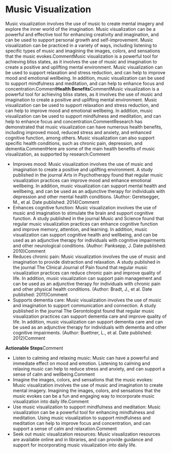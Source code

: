 # Music Visualization

Music visualization involves the use of music to create mental imagery and explore the inner world of the imagination. Music visualization can be a powerful and effective tool for enhancing creativity and imagination, and can be used to support personal growth and self-improvement. Music visualization can be practiced in a variety of ways, including listening to specific types of music and imagining the images, colors, and sensations that the music evokes.CommentMusic visualization is a powerful tool for achieving bliss states, as it involves the use of music and imagination to create a positive and uplifting mental environment. Music visualization can be used to support relaxation and stress reduction, and can help to improve mood and emotional wellbeing. In addition, music visualization can be used to support mindfulness and meditation, and can help to enhance focus and concentration.Comment**Health Benefits**CommentMusic visualization is a powerful tool for achieving bliss states, as it involves the use of music and imagination to create a positive and uplifting mental environment. Music visualization can be used to support relaxation and stress reduction, and can help to improve mood and emotional wellbeing. In addition, music visualization can be used to support mindfulness and meditation, and can help to enhance focus and concentration.CommentResearch has demonstrated that music visualization can have numerous health benefits, including improved mood, reduced stress and anxiety, and enhanced cognitive function, among others. Music visualization can also support specific health conditions, such as chronic pain, depression, and dementia.CommentHere are some of the main health benefits of music visualization, as supported by research:Comment

* Improves mood: Music visualization involves the use of music and imagination to create a positive and uplifting environment. A study published in the journal Arts in Psychotherapy found that regular music visualization practices can improve mood and enhance emotional wellbeing. In addition, music visualization can support mental health and wellbeing, and can be used as an adjunctive therapy for individuals with depression and other mental health conditions. (Author: Geretsegger, M., et al. Date published: 2014)Comment
* Enhances cognitive function: Music visualization involves the use of music and imagination to stimulate the brain and support cognitive function. A study published in the journal Music and Science found that regular music visualization practices can enhance cognitive function and improve memory, attention, and learning. In addition, music visualization can support cognitive health and wellbeing, and can be used as an adjunctive therapy for individuals with cognitive impairments and other neurological conditions. (Author: Panksepp, J. Date published: 2010)Comment
* Reduces chronic pain: Music visualization involves the use of music and imagination to provide distraction and relaxation. A study published in the journal The Clinical Journal of Pain found that regular music visualization practices can reduce chronic pain and improve quality of life. In addition, music visualization can support pain management and can be used as an adjunctive therapy for individuals with chronic pain and other physical health conditions. (Author: Bradt, J., et al. Date published: 2011)Comment
* Supports dementia care: Music visualization involves the use of music and imagination to support communication and connection. A study published in the journal The Gerontologist found that regular music visualization practices can support dementia care and improve quality of life. In addition, music visualization can support dementia care and can be used as an adjunctive therapy for individuals with dementia and other cognitive impairments. (Author: Buettner, L., et al. Date published: 2012)Comment

**Actionable Steps**Comment

* Listen to calming and relaxing music: Music can have a powerful and immediate effect on mood and emotion. Listening to calming and relaxing music can help to reduce stress and anxiety, and can support a sense of calm and wellbeing.Comment
* Imagine the images, colors, and sensations that the music evokes: Music visualization involves the use of music and imagination to create mental imagery. Imagining the images, colors, and sensations that the music evokes can be a fun and engaging way to incorporate music visualization into daily life.Comment
* Use music visualization to support mindfulness and meditation: Music visualization can be a powerful tool for enhancing mindfulness and meditation. Using music visualization to support mindfulness and meditation can help to improve focus and concentration, and can support a sense of calm and relaxation.Comment
* Seek out music visualization resources: Music visualization resources are available online and in libraries, and can provide guidance and support for incorporating music visualization into daily life.
